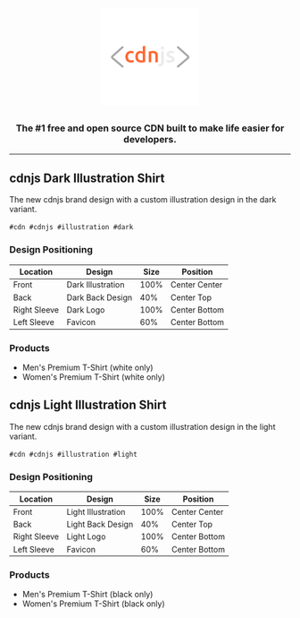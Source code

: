 <h1 align="center">
    <a href="https://cdnjs.com"><img src="https://raw.githubusercontent.com/cdnjs/brand/master/logo/standard/light-512.png" width="175px" alt="< cdnjs >"></a>
</h1>
 
<h3 align="center">The #1 free and open source CDN built to make life easier for developers.</h3>

---

## cdnjs Dark Illustration Shirt

The new cdnjs brand design with a custom illustration design in the dark variant.

`#cdn #cdnjs #illustration #dark`

### Design Positioning

| Location | Design | Size | Position |
|----------|--------|------|----------|
| Front | Dark Illustration | 100% | Center Center |
| Back | Dark Back Design | 40% | Center Top |
| Right Sleeve | Dark Logo | 100% | Center Bottom |
| Left Sleeve | Favicon | 60% | Center Bottom |

### Products

 - Men's Premium T-Shirt (white only)
 - Women's Premium T-Shirt (white only)

## cdnjs Light Illustration Shirt

The new cdnjs brand design with a custom illustration design in the light variant.

`#cdn #cdnjs #illustration #light`

### Design Positioning

| Location | Design | Size | Position |
|----------|--------|------|----------|
| Front | Light Illustration | 100% | Center Center |
| Back | Light Back Design | 40% | Center Top |
| Right Sleeve | Light Logo | 100% | Center Bottom |
| Left Sleeve | Favicon | 60% | Center Bottom |

### Products

 - Men's Premium T-Shirt (black only)
 - Women's Premium T-Shirt (black only)
